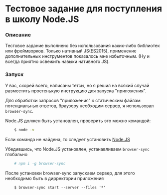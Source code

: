 # Тестовое задание для поступления в школу Node.JS

### Описание

Тестовое задание выполнено без использования каких-либо библиотек или фреймворков.
Только нативный JS(ES2015), применение дополнительных инструментов показалось мне избыточным.
(Ну и всегда приятно освежить навыки нативного JS).

### Запуск

У вас, скорей всего, написаны тетсы, но я решил на всякий случай
разместить простенькую инструкцию для запуска "приложения".  

Для обработки запросов "приложения" к статическим файлам потенциальных ответов, браузеру необходим сервер, 
я использовал `browser-sync`.

Node.JS должен быть установлен, проверить это можно командой:
```sh
    $ node -v
```
Если команда не найдена, то следует установить [Node.JS](https://nodejs.org/en/download/)

Убедившись, что Node.JS установлен, устанавливаем `browser-sync` глобально
```sh
    # npm i -g browser-sync
```
После установки browser-sync запускаем сервер, для этого необходимо быть в дирректории приложения
```
    $ browser-sync start --server --files '*'
```